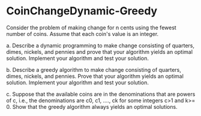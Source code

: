 # CoinChangeDynamic-Greedy


Consider the problem of making change for n cents using the fewest number of coins. Assume that each coin's value is an integer.

a. Describe a dynamic programming to make change consisting of quarters, dimes, nickels, and pennies and prove that your algorithm yields an optimal solution. Implement your algorithm and test your solution.

b. Describe a greedy algorithm to make change consisting of quarters, dimes, nickels, and pennies. Prove that your algorithm yields an optimal solution. Implement your algorithm and test your solution.

c. Suppose that the available coins are in the denominations that are powers of c, i.e., the denominations are c0, c1, ...., ck for some integers c>1 and k>= 0. Show that the greedy algorithm always yields an optimal solutions. 


